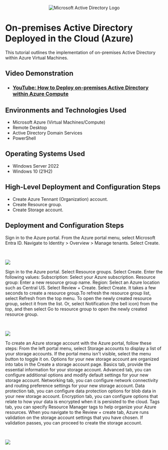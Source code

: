 <p align="center">
<img src="https://i.imgur.com/pU5A58S.png" alt="Microsoft Active Directory Logo"/>
</p>

<h1>On-premises Active Directory Deployed in the Cloud (Azure)</h1>
This tutorial outlines the implementation of on-premises Active Directory within Azure Virtual Machines.<br />


<h2>Video Demonstration</h2>

- ### [YouTube: How to Deploy on-premises Active Directory within Azure Compute](https://www.youtube.com)

<h2>Environments and Technologies Used</h2>

- Microsoft Azure (Virtual Machines/Compute)
- Remote Desktop
- Active Directory Domain Services
- PowerShell

<h2>Operating Systems Used </h2>

- Windows Server 2022
- Windows 10 (21H2)

<h2>High-Level Deployment and Configuration Steps</h2>

- Create Azure Tennant (Organization) account.
- Create Resource group.
- Create Storage account.


<h2>Deployment and Configuration Steps</h2>

<p>
<![image](https://github.com/user-attachments/assets/ca64bf2b-2cc1-4810-b5de-29ce0edea300)

</p>
<p>
Sign in to the Azure portal. From the Azure portal menu, select Microsoft Entra ID. Navigate to Identity > Overview > Manage tenants. Select Create.
</p>
<br />

<p>
<img src="https://github.com/user-attachments/assets/ca64bf2b-2cc1-4810-b5de-29ce0edea300"/>
</p>
<p>
Sign in to the Azure portal. Select Resource groups. Select Create.
Enter the following values:
Subscription: Select your Azure subscription.
Resource group: Enter a new resource group name.
Region: Select an Azure location such as Central US.
Select Review + Create. Select Create. It takes a few seconds to create a resource group.To refresh the resource group list, select Refresh from the top menu. To open the newly created resource group, select it from the list. Or, select Notification (the bell icon) from the top, and then select Go to resource group to open the newly created resource group.
</p>
<br />

<p>
<img src="https://github.com/user-attachments/assets/acff2bef-fb19-44ba-ba8b-fe73b238aa90"/>
  
</p>
<p>
To create an Azure storage account with the Azure portal, follow these steps:
From the left portal menu, select Storage accounts to display a list of your storage accounts. If the portal menu isn't visible, select the menu button to toggle it on.
Options for your new storage account are organized into tabs in the Create a storage account page.
Basics tab, provide the essential information for your storage account.
Advanced tab, you can configure additional options and modify default settings for your new storage account.
Networking tab, you can configure network connectivity and routing preference settings for your new storage account. 
Data protection tab, you can configure data protection options for blob data in your new storage account. 
Encryption tab, you can configure options that relate to how your data is encrypted when it is persisted to the cloud. 
Tags tab, you can specify Resource Manager tags to help organize your Azure resources.
When you navigate to the Review + create tab, Azure runs validation on the storage account settings that you have chosen. If validation passes, you can proceed to create the storage account.
</p>
<br />

<p>
<img src="![image](https://github.com/user-attachments/assets/c2ea8203-b02e-4298-a7c3-94728fa08a96)"/>
</p>
<br />
